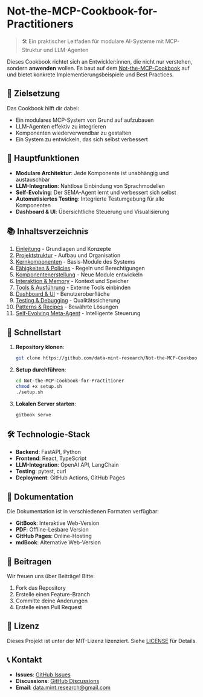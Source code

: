 # Not-the-MCP-Cookbook-for-Practitioners

> 🛠 Ein praktischer Leitfaden für modulare AI-Systeme mit MCP-Struktur und LLM-Agenten

Dieses Cookbook richtet sich an Entwickler:innen, die nicht nur verstehen, sondern **anwenden** wollen. Es baut auf dem [Not-the-MCP-Cookbook](https://github.com/data-mint-research/Not-the-MCP-Cookbook) auf und bietet konkrete Implementierungsbeispiele und Best Practices.

## 🎯 Zielsetzung

Das Cookbook hilft dir dabei:
- Ein modulares MCP-System von Grund auf aufzubauen
- LLM-Agenten effektiv zu integrieren
- Komponenten wiederverwendbar zu gestalten
- Ein System zu entwickeln, das sich selbst verbessert

## 🔧 Hauptfunktionen

- **Modulare Architektur**: Jede Komponente ist unabhängig und austauschbar
- **LLM-Integration**: Nahtlose Einbindung von Sprachmodellen
- **Self-Evolving**: Der SEMA-Agent lernt und verbessert sich selbst
- **Automatisiertes Testing**: Integrierte Testumgebung für alle Komponenten
- **Dashboard & UI**: Übersichtliche Steuerung und Visualisierung

## 📚 Inhaltsverzeichnis

1. [Einleitung](01_intro.md) - Grundlagen und Konzepte
2. [Projektstruktur](02_project_structure.md) - Aufbau und Organisation
3. [Kernkomponenten](03_core_components.md) - Basis-Module des Systems
4. [Fähigkeiten & Policies](04_capabilities_and_policies.md) - Regeln und Berechtigungen
5. [Komponentenerstellung](05_component_creation.md) - Neue Module entwickeln
6. [Interaktion & Memory](06_interaction_and_memory.md) - Kontext und Speicher
7. [Tools & Ausführung](07_tools_and_execution.md) - Externe Tools einbinden
8. [Dashboard & UI](08_dashboard_and_ui.md) - Benutzeroberfläche
9. [Testing & Debugging](09_testing_and_debugging.md) - Qualitätssicherung
10. [Patterns & Recipes](10_patterns_and_recipes.md) - Bewährte Lösungen
11. [Self-Evolving Meta-Agent](11_self_evolving_meta_agent.md) - Intelligente Steuerung

## 🚀 Schnellstart

1. **Repository klonen**:
   ```bash
   git clone https://github.com/data-mint-research/Not-the-MCP-Cookbook-for-Practitioner.git
   ```

2. **Setup durchführen**:
   ```bash
   cd Not-the-MCP-Cookbook-for-Practitioner
   chmod +x setup.sh
   ./setup.sh
   ```

3. **Lokalen Server starten**:
   ```bash
   gitbook serve
   ```

## 🛠 Technologie-Stack

- **Backend**: FastAPI, Python
- **Frontend**: React, TypeScript
- **LLM-Integration**: OpenAI API, LangChain
- **Testing**: pytest, curl
- **Deployment**: GitHub Actions, GitHub Pages

## 📖 Dokumentation

Die Dokumentation ist in verschiedenen Formaten verfügbar:
- **GitBook**: Interaktive Web-Version
- **PDF**: Offline-Lesbare Version
- **GitHub Pages**: Online-Hosting
- **mdBook**: Alternative Web-Version

## 🤝 Beitragen

Wir freuen uns über Beiträge! Bitte:
1. Fork das Repository
2. Erstelle einen Feature-Branch
3. Committe deine Änderungen
4. Erstelle einen Pull Request

## 📝 Lizenz

Dieses Projekt ist unter der MIT-Lizenz lizenziert. Siehe [LICENSE](LICENSE) für Details.

## 📞 Kontakt

- **Issues**: [GitHub Issues](https://github.com/data-mint-research/Not-the-MCP-Cookbook-for-Practitioner/issues)
- **Discussions**: [GitHub Discussions](https://github.com/data-mint-research/Not-the-MCP-Cookbook-for-Practitioner/discussions)
- **Email**: data.mint.research@gmail.com 